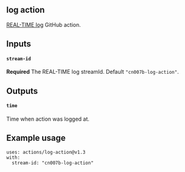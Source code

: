log action
-

[REAL-TIME log](https://github.com/cn007b/log) GitHub action.

## Inputs

#### `stream-id`

**Required** The REAL-TIME log streamId. Default `"cn007b-log-action"`.

## Outputs

#### `time`

Time when action was logged at.

## Example usage

````
uses: actions/log-action@v1.3
with:
  stream-id: "cn007b-log-action"
````
